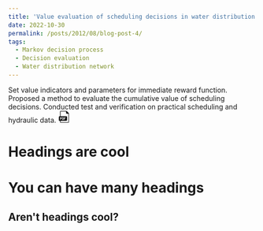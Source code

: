 ```yaml
---
title: 'Value evaluation of scheduling decisions in water distribution network 4'
date: 2022-10-30
permalink: /posts/2012/08/blog-post-4/
tags:
  - Markov decision process
  - Decision evaluation
  - Water distribution network
---
```

Set value indicators and parameters for immediate reward function.
Proposed a method to evaluate the cumulative value of scheduling decisions.
Conducted test and verification on practical scheduling and hydraulic data.
<a href="https://example.com/your-pdf-file.pdf" target="_blank" rel="noopener noreferrer">
  <img src="/images/pdf-icon.png" alt="PDF icon">
</a>


Headings are cool
======

You can have many headings
======

Aren't headings cool?
------
